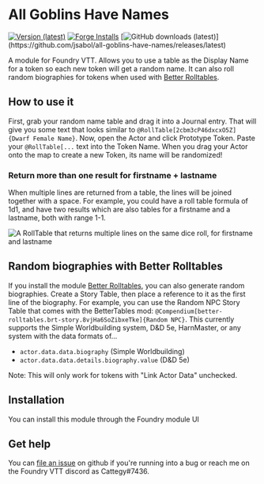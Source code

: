 # All Goblins Have Names
[![Version (latest)](https://img.shields.io/github/v/release/jsabol/all-goblins-have-names)](https://github.com/jsabol/all-goblins-have-names/releases/latest)
[![Forge Installs](https://img.shields.io/badge/dynamic/json?label=Forge%20Installs&query=package.installs&suffix=%25&url=https%3A%2F%2Fforge-vtt.com%2Fapi%2Fbazaar%2Fpackage%2Fall-goblins-have-names&colorB=4aa94a)](https://forge-vtt.com/bazaar#package=all-goblins-have-names)
[![GitHub downloads (latest)](https://img.shields.io/badge/dynamic/json?label=Downloads@latest&query=assets[?(@.name.includes('zip'))].download_count&url=https://api.github.com/repos/jsabol/all-goblins-have-names/releases/latest&color=green)](https://github.com/jsabol/all-goblins-have-names/releases/latest)



A module for Foundry VTT. Allows you to use a table as the Display Name for a token so each new
token will get a random name. It can also roll random biographies for tokens when used with [Better Rolltables](https://foundryvtt.com/packages/better-rolltables/).

## How to use it

First, grab your random name table and drag it into a Journal entry. That will give you some
text that looks similar to `@RollTable[2cbm3cP46dxcxO5Z]{Dwarf Female Name}`. Now, open the Actor
and click Prototype Token. Paste your `@RollTable[...` text into the Token Name. When you drag your Actor
onto the map to create a new Token, its name will be randomized!

### Return more than one result for firstname + lastname

When multiple lines are returned from a table, the lines will be joined together with a space. For example, you could have a roll table formula of 1d1, and have two results which are also tables for a firstname and a lastname, both with range 1-1.

![A RollTable that returns multiple lines on the same dice roll, for firstname and lastname](./example.png)

## Random biographies with Better Rolltables

If you install the module [Better Rolltables](https://foundryvtt.com/packages/better-rolltables/), you can also generate random biographies. Create a Story Table, then place a reference to it as the first line of the biography. For example, you can use the Random NPC Story Table that comes with the BetterTables mod: `@Compendium[better-rolltables.brt-story.8vjHa6SoZibxeTke]{Random NPC}`. This currently supports the Simple Worldbuilding system, D&D 5e, HarnMaster, or any system with the data formats of...

- `actor.data.data.biography` (Simple Worldbuilding)
- `actor.data.data.details.biography.value` (D&D 5e)

Note: This will only work for tokens with "Link Actor Data" unchecked.

## Installation

You can install this module through the Foundry module UI

## Get help

You can [file an issue](https://github.com/jsabol/all-goblins-have-names/issues/new) on github if
you're running into a bug or reach me on the Foundry VTT discord as Cattegy#7436.

